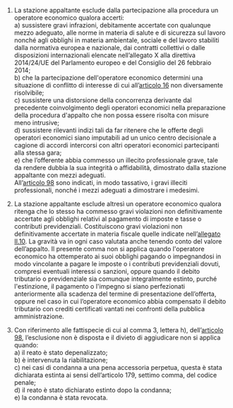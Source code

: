 1. La stazione appaltante esclude dalla partecipazione alla procedura un operatore economico qualora accerti: <br>a) sussistere gravi infrazioni, debitamente accertate con qualunque mezzo adeguato, alle norme in materia di salute e di sicurezza sul lavoro nonché agli obblighi in materia ambientale, sociale e del lavoro stabiliti dalla normativa europea e nazionale, dai contratti collettivi o dalle disposizioni internazionali elencate nell’allegato X alla direttiva 2014/24/UE del Parlamento europeo e del Consiglio del 26 febbraio 2014; <br>b) che la partecipazione dell'operatore economico determini una situazione di conflitto di interesse di cui all’[articolo 16](/index.html?article=articolo-16&version=1) non diversamente risolvibile; <br>c) sussistere una distorsione della concorrenza derivante dal precedente coinvolgimento degli operatori economici nella preparazione della procedura d'appalto che non possa essere risolta con misure meno intrusive; <br>d) sussistere rilevanti indizi tali da far ritenere che le offerte degli operatori economici siano imputabili ad un unico centro decisionale a cagione di accordi intercorsi con altri operatori economici partecipanti alla stessa gara; <br>e) che l’offerente abbia commesso un illecito professionale grave, tale da rendere dubbia la sua integrità o affidabilità, dimostrato dalla stazione appaltante con mezzi adeguati. <br>All’[articolo 98](/index.html?article=articolo-98&version=1) sono indicati, in modo tassativo, i gravi illeciti professionali, nonché i mezzi adeguati a dimostrare i medesimi.

2. La stazione appaltante esclude altresì un operatore economico qualora ritenga che lo stesso ha commesso gravi violazioni non definitivamente accertate agli obblighi relativi al pagamento di imposte e tasse o contributi previdenziali. Costituiscono gravi violazioni non definitivamente accertate in materia fiscale quelle indicate nell’[allegato II.10](/index.html?section=attachment-2-10&version=2). La gravità va in ogni caso valutata anche tenendo conto del valore dell’appalto. Il presente comma non si applica quando l'operatore economico ha ottemperato ai suoi obblighi pagando o impegnandosi in modo vincolante a pagare le imposte o i contributi previdenziali dovuti, compresi eventuali interessi o sanzioni, oppure quando il debito tributario o previdenziale sia comunque integralmente estinto, purché l'estinzione, il pagamento o l'impegno si siano perfezionati anteriormente alla scadenza del termine di presentazione dell’offerta, oppure nel caso in cui l’operatore economico abbia compensato il debito tributario con crediti certificati vantati nei confronti della pubblica amministrazione.
 
3. Con riferimento alle fattispecie di cui al comma 3, lettera h), dell’[articolo 98](/index.html?article=articolo-98&version=1), l’esclusione non è disposta e il divieto di aggiudicare non si applica quando: <br>a) il reato è stato depenalizzato; <br>b) è intervenuta la riabilitazione; <br>c) nei casi di condanna a una pena accessoria perpetua, questa è stata dichiarata estinta ai sensi dell’articolo 179, settimo comma, del codice penale; <br>d) il reato è stato dichiarato estinto dopo la condanna; <br>e) la condanna è stata revocata.
